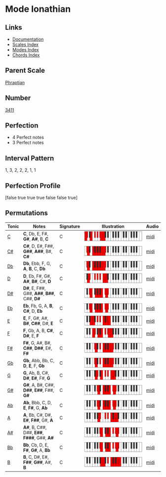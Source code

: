 # Mode Ionathian

## Links

- [Documentation](index.md)
- [Scales Index](Scales.md)
- [Modes Index](Modes.md)
- [Chords Index](Chords.md)

## Parent Scale

[Phraptian](ScalePhraptian.md)

## Number

[3411](https://ianring.com/musictheory/scales/3411)

## Perfection

- 4 Perfect notes
- 3 Perfect notes

## Interval Pattern

1, 3, 2, 2, 2, 1, 1

## Perfection Profile

[false true true true false false true]

## Permutations

| Tonic | Notes | Signature | Illustration | Audio |
|-------|-------|-----------|--------------|-------|
| [C](ModeCNaturalIonathian.md) | **C**, Db, E, F#, **G#**, **A#**, B, **C** | C | ![CNaturalIonathian](ModeCNaturalIonathian.png) | [midi](https://github.com/edipermadi/music/blob/main/docs/ModeCNaturalIonathian.mid?raw=true) |
| [C#](ModeCSharpIonathian.md) | **C#**, D, E#, F##, **G##**, **A##**, B#, **C#** | C | ![CSharpIonathian](ModeCSharpIonathian.png) | [midi](https://github.com/edipermadi/music/blob/main/docs/ModeCSharpIonathian.mid?raw=true) |
| [Db](ModeDFlatIonathian.md) | **Db**, Ebb, F, G, **A**, **B**, C, **Db** | C | ![DFlatIonathian](ModeDFlatIonathian.png) | [midi](https://github.com/edipermadi/music/blob/main/docs/ModeDFlatIonathian.mid?raw=true) |
| [D](ModeDNaturalIonathian.md) | **D**, Eb, F#, G#, **A#**, **B#**, C#, **D** | C | ![DNaturalIonathian](ModeDNaturalIonathian.png) | [midi](https://github.com/edipermadi/music/blob/main/docs/ModeDNaturalIonathian.mid?raw=true) |
| [D#](ModeDSharpIonathian.md) | **D#**, E, F##, G##, **A##**, **B##**, C##, **D#** | C | ![DSharpIonathian](ModeDSharpIonathian.png) | [midi](https://github.com/edipermadi/music/blob/main/docs/ModeDSharpIonathian.mid?raw=true) |
| [Eb](ModeEFlatIonathian.md) | **Eb**, Fb, G, A, **B**, **C#**, D, **Eb** | C | ![EFlatIonathian](ModeEFlatIonathian.png) | [midi](https://github.com/edipermadi/music/blob/main/docs/ModeEFlatIonathian.mid?raw=true) |
| [E](ModeENaturalIonathian.md) | **E**, F, G#, A#, **B#**, **C##**, D#, **E** | C | ![ENaturalIonathian](ModeENaturalIonathian.png) | [midi](https://github.com/edipermadi/music/blob/main/docs/ModeENaturalIonathian.mid?raw=true) |
| [F](ModeFNaturalIonathian.md) | **F**, Gb, A, B, **C#**, **D#**, E, **F** | C | ![FNaturalIonathian](ModeFNaturalIonathian.png) | [midi](https://github.com/edipermadi/music/blob/main/docs/ModeFNaturalIonathian.mid?raw=true) |
| [F#](ModeFSharpIonathian.md) | **F#**, G, A#, B#, **C##**, **D##**, E#, **F#** | C | ![FSharpIonathian](ModeFSharpIonathian.png) | [midi](https://github.com/edipermadi/music/blob/main/docs/ModeFSharpIonathian.mid?raw=true) |
| [Gb](ModeGFlatIonathian.md) | **Gb**, Abb, Bb, C, **D**, **E**, F, **Gb** | C | ![GFlatIonathian](ModeGFlatIonathian.png) | [midi](https://github.com/edipermadi/music/blob/main/docs/ModeGFlatIonathian.mid?raw=true) |
| [G](ModeGNaturalIonathian.md) | **G**, Ab, B, C#, **D#**, **E#**, F#, **G** | C | ![GNaturalIonathian](ModeGNaturalIonathian.png) | [midi](https://github.com/edipermadi/music/blob/main/docs/ModeGNaturalIonathian.mid?raw=true) |
| [G#](ModeGSharpIonathian.md) | **G#**, A, B#, C##, **D##**, **E##**, F##, **G#** | C | ![GSharpIonathian](ModeGSharpIonathian.png) | [midi](https://github.com/edipermadi/music/blob/main/docs/ModeGSharpIonathian.mid?raw=true) |
| [Ab](ModeAFlatIonathian.md) | **Ab**, Bbb, C, D, **E**, **F#**, G, **Ab** | C | ![AFlatIonathian](ModeAFlatIonathian.png) | [midi](https://github.com/edipermadi/music/blob/main/docs/ModeAFlatIonathian.mid?raw=true) |
| [A](ModeANaturalIonathian.md) | **A**, Bb, C#, D#, **E#**, **F##**, G#, **A** | C | ![ANaturalIonathian](ModeANaturalIonathian.png) | [midi](https://github.com/edipermadi/music/blob/main/docs/ModeANaturalIonathian.mid?raw=true) |
| [A#](ModeASharpIonathian.md) | **A#**, B, C##, D##, **E##**, **F###**, G##, **A#** | C | ![ASharpIonathian](ModeASharpIonathian.png) | [midi](https://github.com/edipermadi/music/blob/main/docs/ModeASharpIonathian.mid?raw=true) |
| [Bb](ModeBFlatIonathian.md) | **Bb**, Cb, D, E, **F#**, **G#**, A, **Bb** | C | ![BFlatIonathian](ModeBFlatIonathian.png) | [midi](https://github.com/edipermadi/music/blob/main/docs/ModeBFlatIonathian.mid?raw=true) |
| [B](ModeBNaturalIonathian.md) | **B**, C, D#, E#, **F##**, **G##**, A#, **B** | C | ![BNaturalIonathian](ModeBNaturalIonathian.png) | [midi](https://github.com/edipermadi/music/blob/main/docs/ModeBNaturalIonathian.mid?raw=true) |
